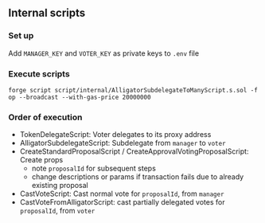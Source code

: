 ## Internal scripts

### Set up

Add `MANAGER_KEY` and `VOTER_KEY` as private keys to `.env` file

### Execute scripts

`forge script script/internal/AlligatorSubdelegateToManyScript.s.sol -f op --broadcast --with-gas-price 20000000`

### Order of execution

- TokenDelegateScript: Voter delegates to its proxy address
- AlligatorSubdelegateScript: Subdelegate from `manager` to `voter`
- CreateStandardProposalScript / CreateApprovalVotingProposalScript: Create props
  - note `proposalId` for subsequent steps
  - change descriptions or params if transaction fails due to already existing proposal
- CastVoteScript: Cast normal vote for `proposalId`, from `manager`
- CastVoteFromAlligatorScript: cast partially delegated votes for `proposalId`, from `voter`
